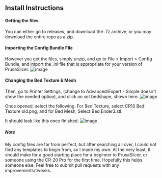 Install Instructions
--------------------

#### Getting the files
You can either go to releases, and download the .7z archive, or you may download the entire repo as a zip.

#### Importing the Config Bundle File 
However you get the files, simply unzip, and go to File > Import > Config Bundle, and import the .ini file that is appropriate for your version of PrusaSlicer.
![image](https://user-images.githubusercontent.com/46601333/76879051-10fc6100-684c-11ea-925a-884799e7f5a6.png)


#### Changing the Bed Texture & Mesh
Then, go to Printer Settings, (change to Advanced/Expert - Simple doesn't show the needed option), and click on set bedshape, shown here. 
![image](https://user-images.githubusercontent.com/46601333/76879085-1fe31380-684c-11ea-8613-7b5afa4b91af.png)

Once opened, select the following. For Bed Texture, select CR10 Bed Texture old.png, and for Bed Mesh, Select Bed Ender3.stl. 

It should look like this once finished.
![image](https://user-images.githubusercontent.com/46601333/76878605-79970e00-684b-11ea-8189-d7602a5bfd8d.png)

##### Note

My config files are far from perfect, but after searching all over, I could not find any templates to begin from, so I made my own. 
At the very least, it should make for a good starting place for a beginner to PrusaSlicer, or someone using the CR-20 Pro for the first time.
Hopefully this helps someone else. Feel free to submit pull requests with any improvements/tweaks.
